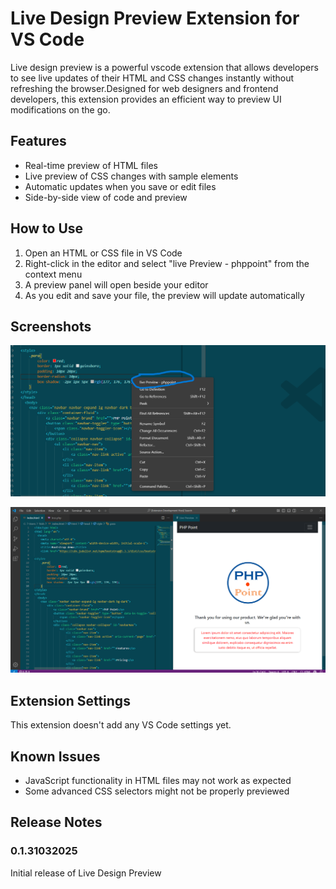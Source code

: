 # Live Design Preview Extension for VS Code
Live design preview is a powerful vscode extension that allows developers to see live updates of their HTML and CSS changes instantly without refreshing the browser.Designed for web designers and frontend developers, this extension provides an efficient way to preview UI modifications on the go.

## Features

- Real-time preview of HTML files
- Live preview of CSS changes with sample elements
- Automatic updates when you save or edit files
- Side-by-side view of code and preview

## How to Use

1. Open an HTML or CSS file in VS Code
2. Right-click in the editor and select "live Preview - phppoint" from the context menu
3. A preview panel will open beside your editor
4. As you edit and save your file, the preview will update automatically

## Screenshots

![Screenshot](screenshots/1.png)

![Screenshot](screenshots/2.png)

## Extension Settings

This extension doesn't add any VS Code settings yet.

## Known Issues

- JavaScript functionality in HTML files may not work as expected
- Some advanced CSS selectors might not be properly previewed

## Release Notes

### 0.1.31032025

Initial release of Live Design Preview

